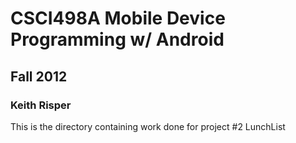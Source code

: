 # CSCI498A Mobile Device Programming w/ Android
## Fall 2012
### Keith Risper

This is the directory containing work done for project #2 LunchList

